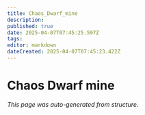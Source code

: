 ```yaml
---
title: Chaos_Dwarf_mine
description: 
published: true
date: 2025-04-07T07:45:25.597Z
tags: 
editor: markdown
dateCreated: 2025-04-07T07:45:23.422Z
---
```


# Chaos Dwarf mine

*This page was auto-generated from structure.*